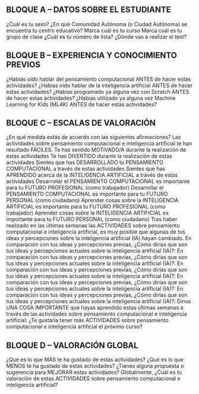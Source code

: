 ## BLOQUE A – DATOS SOBRE EL ESTUDIANTE
¿Cuál es tu sexo?
¿En qué Comunidad Autónoma (o Ciudad Autónoma) se encuentra tu centro educativo?
Marca cuál es tu curso
Marca cuál es tu grupo de clase
¿Cuál es tu número de lista?
¿Dónde vas a realizar el test?

## BLOQUE B – EXPERIENCIA Y CONOCIMIENTO PREVIOS
¿Habías oído hablar del pensamiento computacional ANTES de hacer estas actividades? 
¿Habías oído hablar de la inteligencia artificial ANTES de hacer estas actividades?
¿Habías programado ya alguna vez con Scratch ANTES de hacer estas actividades? 
¿Habías utilizado ya alguna vez Machine Learning for Kids (ML4K) ANTES de hacer estas actividades?

## BLOQUE C – ESCALAS DE VALORACIÓN
¿En qué medida estás de acuerdo con las siguientes afirmaciones?
Las actividades sobre pensamiento computacional e inteligencia artificial te han resultado FÁCILES.
Te has sentido MOTIVADO/A durante la realización de estas actividades
Te has DIVERTIDO durante la realización de estas actividades
Sientes que has DESARROLLADO tu PENSAMIENTO COMPUTACIONAL a través de estas actividades
Sientes que has APRENDIDO acerca de la INTELIGENCIA ARTIFICIAL a través de estas actividades
Desarrollar el PENSAMIENTO COMPUTACIONAL es importante para tu FUTURO PROFESIONAL (como trabajador)
Desarrollar el PENSAMIENTO COMPUTACIONAL es importante para tu FUTURO PERSONAL (como ciudadano)
Aprender cosas sobre la INTELIGENCIA ARTIFICIAL es importante para tu FUTURO PROFESIONAL (como trabajador)
Aprender cosas sobre la INTELIGENCIA ARTIFICIAL es importante para tu FUTURO PERSONAL (como ciudadano)
Tras haber realizado en las últimas semanas las ACTIVIDADES sobre pensamiento computacional e inteligencia artificial, es muy posible que algunas de tus ideas y percepciones sobre la inteligencia artificial (IA) hayan cambiado.
En comparación con tus ideas y percepciones previas, ¿Cómo dirías que son tus ideas y percepciones actuales sobre la inteligencia artificial (IA)?:
En comparación con tus ideas y percepciones previas, ¿Cómo dirías que son tus ideas y percepciones actuales sobre la inteligencia artificial (IA)?:
En comparación con tus ideas y percepciones previas, ¿Cómo dirías que son tus ideas y percepciones actuales sobre la inteligencia artificial (IA)?:
En comparación con tus ideas y percepciones previas, ¿Cómo dirías que son tus ideas y percepciones actuales sobre la inteligencia artificial (IA)?:
En comparación con tus ideas y percepciones previas, ¿Cómo dirías que son tus ideas y percepciones actuales sobre la inteligencia artificial (IA)?:
Dinos UNA COSA IMPORTANTE que hayas aprendido estas últimas semanas a través de las actividades sobre pensamiento computacional e inteligencia artificial:
¿Te gustaría tener más ACTIVIDADES sobre pensamiento computacional e inteligencia artificial el próximo curso?

## BLOQUE D – VALORACIÓN GLOBAL
¿Qué es lo que MÁS te ha gustado de estas actividades?
¿Qué es lo que MENOS te ha gustado de estas actividades?
¿Tienes alguna propuesta o sugerencia para MEJORAR estas actividades? 
Globalmente, ¿Cuál es tu valoración de estas ACTIVIDADES sobre pensamiento computacional e inteligencia artificial?
